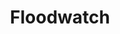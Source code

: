 ---
title:  "Floodwatch"
description: "We spend hours a day online, and we see ads on every webpage we visit. But we don’t have any way of tracking the ads we’re being served — we don’t even know how many ads the average person sees in a given day.<br><br>Currently, the ad industry has the power to gather whatever information they want about you and tailor their marketing strategies to whoever they’ve decided you are. This is not only invasive, it’s resulting in a browsing environment that constantly reinforces a demographic identity being ascribed to you by corporations — if they think you’re an upper middle-class woman in her 30s you might see only ads for fancy purses, diapers and wedding gowns, while your lower-income male counterpart might see ads for payday loans, big-screen TVs and fast food.<br><br>We want to take back control over our data and fight against surveillance advertising, but to do that we need tools to understand what the ad industry is up to.<br><br>Floodwatch is a Chrome extension that tracks the ads you see as you browse the internet. It offers tools to help you understand both the volume and the types of ads you’re being served during the course of normal browsing, with the goal of increasing awareness of how advertisers track your browsing behavior, build their version of your online identity, and target their ads to you as an individual. We want to assemble the largest amount of advertising data we can — and then not give it to the advertisers.<br><br>We want to empower everyday users with at least as much information as the advertisers have about them, and put choice back in your hands."

category: floodwatch
year: 2014-2016
for: "Ford Foundation"
for-link: "https://www.fordfoundation.org/"
with: "The OCR"
with-link: "https://ocr.nyc/"

press: <a target='_blank' href='https://www.washingtonpost.com/news/the-switch/wp/2014/10/15/turning-the-tables-on-online-advertisers-2'>Washington Post</a>, <a target='_blank' href='http://gizmodo.com/who-does-your-browser-history-say-you-are-1643372616'>Gizmodo</a>, <a target='_blank' href='https://www.fastcodesign.com/3036860/infographic-of-the-day/a-tool-to-track-the-advertisers-tracking-you'>Fast Company</a>, <a target='_blank' href='http://www.businessinsider.com/floodwatch-ad-tracking-chrome-extension-2014-10'>Business Insider</a>, <a target='_blank' href='https://flowingdata.com/2014/10/08/tracking-the-ad-industry/'>Flowing Data</a>
index: 4
images: ['https://player.vimeo.com/video/153158292', 'tumblr_nd3e28dCkB1stbx71o1_1280.jpg', 'adviz15_10_5.jpg']
---